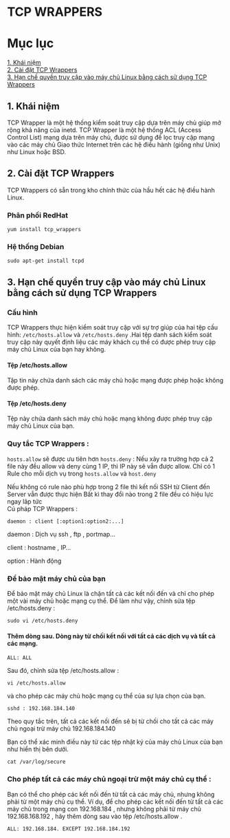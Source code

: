 # TCP WRAPPERS 

# Mục lục
[1. Khái niệm](#1)  
[2. Cài đặt TCP Wrappers](#2)   
[3. Hạn chế quyền truy cập vào máy chủ Linux bằng cách sử dụng TCP Wrappers](#3)  


<a name="1"></a>

## 1. Khái niệm
TCP Wrapper là một hệ thống kiểm soát truy cập dựa trên máy chủ giúp mở rộng khả năng của inetd. TCP Wrapper là một hệ thống ACL (Access Control List) mạng dựa trên máy chủ, được sử dụng để lọc truy cập mạng vào các máy chủ Giao thức Internet trên các hệ điều hành (giống như Unix) như Linux hoặc BSD. 

<a name="2"></a>

## 2. Cài đặt TCP Wrappers

TCP Wrappers có sẵn trong kho chính thức của hầu hết các hệ điều hành Linux.  
### Phân phối RedHat 
```
yum install tcp_wrappers
```
### Hệ thống Debian
```
sudo apt-get install tcpd
```

<a name="3"></a>

## 3. Hạn chế quyền truy cập vào máy chủ Linux bằng cách sử dụng TCP Wrappers

### Cấu hình
TCP Wrappers thực hiện kiểm soát truy cập với sự trợ giúp của hai tệp cấu hình: `/etc/hosts.allow` và `/etc/hosts.deny` .Hai tệp danh sách kiểm soát truy cập này quyết định liệu các máy khách cụ thể có được phép truy cập máy chủ Linux của bạn hay không.

#### Tệp /etc/hosts.allow

Tập tin này chứa danh sách các máy chủ hoặc mạng được phép hoặc không được phép. 

#### Tệp /etc/hosts.deny
Tệp này chứa danh sách máy chủ hoặc mạng không được phép truy cập máy chủ Linux của bạn.  

### Quy tắc TCP Wrappers :

`hosts.allow` sẽ được ưu tiên hơn `hosts.deny` : Nếu xảy ra trường hợp cả 2 file này đều allow và deny cùng 1 IP, thì IP này sẽ vẫn được allow.
Chỉ có 1 Rule cho mỗi dịch vụ trong `hosts.allow` và `host.deny`  

Nếu không có rule nào phù hợp trong 2 file thì kết nối SSH từ Client đến Server vẫn được thực hiện
Bất kì thay đổi nào trong 2 file đều có hiệu lực ngay lâp tức  
Cú pháp TCP Wrappers :
```
daemon : client [:option1:option2:...]
```
daemon : Dịch vụ ssh , ftp , portmap…

client : hostname , IP…

option : Hành động

### Để bảo mật máy chủ của bạn
Để bảo mật máy chủ Linux là chặn tất cả các kết nối đến và chỉ cho phép một vài máy chủ hoặc mạng cụ thể. Để làm như vậy, chỉnh sửa tệp /etc/hosts.deny :  
```
sudo vi /etc/hosts.deny
```

#### Thêm dòng sau. Dòng này từ chối kết nối với tất cả các dịch vụ và tất cả các mạng.
```
ALL: ALL
```
Sau đó, chỉnh sửa tệp /etc/hosts.allow :
```
vi /etc/hosts.allow
```
và cho phép các máy chủ hoặc mạng cụ thể của sự lựa chọn của bạn.
```
sshd : 192.168.184.140
```
Theo quy tắc trên, tất cả các kết nối đến sẽ bị từ chối cho tất cả các máy chủ ngoại trừ máy chủ 192.168.184.140

Bạn có thể xác minh điều này từ các tệp nhật ký của máy chủ Linux của bạn như hiển thị bên dưới.
``` 
cat /var/log/secure
```
### Cho phép tất cả các máy chủ ngoại trừ một máy chủ cụ thể :

Bạn có thể cho phép các kết nối đến từ tất cả các máy chủ, nhưng không phải từ một máy chủ cụ thể. Ví dụ, để cho phép các kết nối đến từ tất cả các máy chủ trong  mạng con 192.168.184 , nhưng không phải từ máy chủ 192.168.168.192 , hãy thêm dòng sau vào tệp /etc/hosts.allow .
```
ALL: 192.168.184. EXCEPT 192.168.184.192
```
